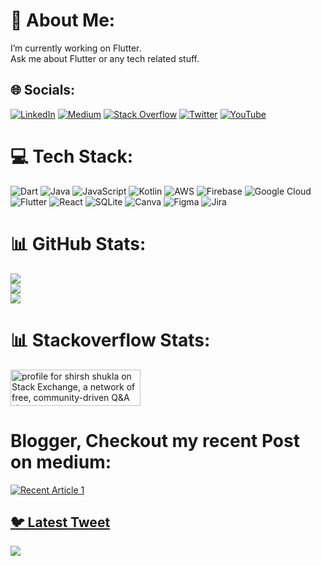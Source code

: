 # 💫 About Me:
I’m currently working on Flutter.<br>Ask me about Flutter or any tech related stuff.<br>


## 🌐 Socials:
[![LinkedIn](https://img.shields.io/badge/LinkedIn-%230077B5.svg?logo=linkedin&logoColor=white)](https://linkedin.com/in/shirsh-shukla-95b85786) [![Medium](https://img.shields.io/badge/Medium-12100E?logo=medium&logoColor=white)](https://medium.com/@shirsh94) [![Stack Overflow](https://img.shields.io/badge/-Stackoverflow-FE7A16?logo=stack-overflow&logoColor=white)](https://stackoverflow.com/users/13098417) [![Twitter](https://img.shields.io/badge/Twitter-%231DA1F2.svg?logo=Twitter&logoColor=white)](https://twitter.com/shirsh94) [![YouTube](https://img.shields.io/badge/YouTube-%23FF0000.svg?logo=YouTube&logoColor=white)](https://youtube.com/@codingmiles4035) 

# 💻 Tech Stack:
![Dart](https://img.shields.io/badge/dart-%230175C2.svg?style=for-the-badge&logo=dart&logoColor=white) ![Java](https://img.shields.io/badge/java-%23ED8B00.svg?style=for-the-badge&logo=java&logoColor=white) ![JavaScript](https://img.shields.io/badge/javascript-%23323330.svg?style=for-the-badge&logo=javascript&logoColor=%23F7DF1E) ![Kotlin](https://img.shields.io/badge/kotlin-%230095D5.svg?style=for-the-badge&logo=kotlin&logoColor=white) ![AWS](https://img.shields.io/badge/AWS-%23FF9900.svg?style=for-the-badge&logo=amazon-aws&logoColor=white) ![Firebase](https://img.shields.io/badge/firebase-%23039BE5.svg?style=for-the-badge&logo=firebase) ![Google Cloud](https://img.shields.io/badge/Google%20Cloud-%234285F4.svg?style=for-the-badge&logo=google-cloud&logoColor=white) ![Flutter](https://img.shields.io/badge/Flutter-%2302569B.svg?style=for-the-badge&logo=Flutter&logoColor=white) ![React](https://img.shields.io/badge/react-%2320232a.svg?style=for-the-badge&logo=react&logoColor=%2361DAFB) ![SQLite](https://img.shields.io/badge/sqlite-%2307405e.svg?style=for-the-badge&logo=sqlite&logoColor=white) ![Canva](https://img.shields.io/badge/Canva-%2300C4CC.svg?style=for-the-badge&logo=Canva&logoColor=white) 	![Figma](https://img.shields.io/badge/figma-%23F24E1E.svg?style=for-the-badge&logo=figma&logoColor=white) ![Jira](https://img.shields.io/badge/jira-%230A0FFF.svg?style=for-the-badge&logo=jira&logoColor=white)
# 📊 GitHub Stats:
![](https://github-readme-stats.vercel.app/api?username=shirsh94&theme=dark&hide_border=false&include_all_commits=false&count_private=false)<br/>
![](https://github-readme-streak-stats.herokuapp.com/?user=shirsh94&theme=dark&hide_border=false)<br/>
![](https://github-readme-stats.vercel.app/api/top-langs/?username=shirsh94&theme=dark&hide_border=false&include_all_commits=false&count_private=false&layout=compact)

# 📊 Stackoverflow Stats:
<a href="https://stackexchange.com/users/14193141"><img src="https://stackexchange.com/users/flair/14193141.png" width="208" height="58" alt="profile for shirsh shukla on Stack Exchange, a network of free, community-driven Q&amp;A sites" title="profile for shirsh shukla on Stack Exchange, a network of free, community-driven Q&amp;A sites"></a>

#  Blogger, Checkout my recent Post on medium:
 <a target="_blank" href="https://github-readme-medium-recent-article.vercel.app/medium/@shirsh94/1"><img src="https://github-readme-medium-recent-article.vercel.app/medium/@shirsh94/1" alt="Recent Article 1"> 


## 🐦 Latest Tweet
[![](https://gtce.itsvg.in/api?username=shirsh94)](https://github.com/VishwaGauravIn/github-twitter-card-embed)

<!-- Proudly created with GPRM ( https://gprm.itsvg.in ) -->
